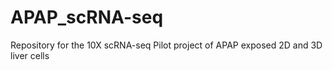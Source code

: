 # APAP_scRNA-seq
Repository for the 10X scRNA-seq Pilot project of APAP exposed 2D and 3D liver cells
